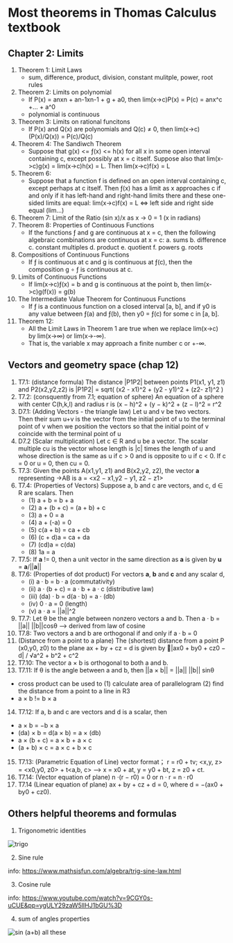 # Most theorems in Thomas Calculus textbook

## Chapter 2: Limits 
1. Theorem 1: Limit Laws
   - sum, difference, product, division, constant mulitple, power, root rules
2. Theorem 2: Limits on polynomial
   - If P(x) = anxn + an-1xn-1 + g + a0, then lim(x->c)P(x) = P(c) = anx^c +... + a^0
   - polynomial is continuous
3. Theorem 3: Limits on rational funcitons
   - If P(x) and Q(x) are polynomials and Q(c) ≠ 0, then lim(x->c)(P(x)/Q(x)) = P(c)/Q(c)
4. Theorem 4: The Sandiwch Theorem
   - Suppose that g(x) <= ƒ(x) <= h(x) for all x in some open interval containing c, except possibly at x = c itself. Suppose also that lim(x->c)g(x) = lim(x->c)h(x) = L. Then lim(x->c)f(x) = L
6. Theorem 6:
   - Suppose that a function f is defined on an open interval containing c, except perhaps at c itself. Then ƒ(x) has a limit as x approaches c if and only if it has left-hand and right-hand limits there and these one-sided limits are equal: lim(x->c)f(x) = L <=> left side and right side equal (lim...)
7. Theorem 7: Limit of the Ratio (sin x)/x as x -> 0 = 1 (x in radians)
8. Theorem 8: Properties of Continuous Functions
   - If the functions ƒ and g are continuous at x = c, then the following algebraic combinations are continuous at x = c:
     a. sums
     b. difference
     c. constant multiples
     d. product
     e. quotient 
     f. powers
     g. roots
9. Compositions of Continuous Functions
    - If ƒ is continuous at c and g is continuous at ƒ(c), then the composition g ∘ ƒ is continuous at c.
10. Limits of Continuous Functions
    - If lim(x->c)ƒ(x) = b and g is continuous at the point b, then lim(x->c)g(f(x)) = g(b)
11. The Intermediate Value Theorem for Continuous Functions
    - If ƒ is a continuous function on a closed interval [a, b], and if y0 is any value between ƒ(a) and ƒ(b), then y0 = ƒ(c) for some c in [a, b].
12. Theorem 12:
    - All the Limit Laws in Theorem 1 are true when we replace lim(x->c) by lim(x->∞) or lim(x->-∞).
    - That is, the variable x may approach a finite number c or +-∞.

## Vectors and geometry space (chap 12)

1. T7.1: (distance formula) The distance |P1P2| between points P1(x1, y1, z1) and P2(x2,y2,z2) is |P1P2| = sqrt( (x2 - x1)^2 + (y2 - y1)^2 + (z2- z1)^2 )
2. T7.2: (consquently from 7.1; equation of sphere) An equation of a sphere with center C(h,k,l) and radius r is (x − h)^2 + (y − k)^2 + (z − l)^2 = r^2
3. D7.1: (Adding Vectors - the triangle law) Let u and v be two vectors. Then their sum u+v is the vector from the initial point of u to the terminal point of v when we position the vectors so that the initial point of v coincide with the terminal point of u
4. D7.2 (Scalar multiplication) Let c ∈ R and u be a vector. The scalar multiple cu is the vector whose length is |c| times the length of u and whose direction is the same as u if c > 0 and is opposite to u if c < 0. If c = 0 or u = 0, then cu = 0.
5. T7.3: Given the points A(x1,y1, z1) and B(x2,y2, z2), the vector **a** representing ->AB is a = <x2 − x1,y2 − y1, z2 − z1>
6. T7.4: (Properties of Vectors) Suppose a, b and c are vectors, and c, d ∈ R are scalars. Then
   - (1) a + b = b + a
   - (2) a + (b + c) = (a + b) + c
   - (3) a + 0 = a
   - (4) a + (-a) = 0
   - (5) c(a + b) = ca + cb
   - (6) (c + d)a = ca + da
   - (7) (cd)a = c(da)
   - (8) 1a = a
7. T7.5: If **a** != 0,  then a unit vector in the same direction as **a** is given by **u** = **a**/||**a**||
8. T7.6: (Properties of dot product) For vectors **a**, **b** and **c** and any scalar d,
   - (i) a · b = b · a (commutativity)
   - (ii) a · (b + c) = a · b + a · c (distributive law)
   - (iii) (da) · b = d(a · b) = a · (db)
   - (iv) 0 · a = 0 (length)
   - (v) a · a = ||a||^2
9. T7.7: Let θ be the angle between nonzero vectors a and b. Then a · b = ||a|| ||b||cosθ --> derived from law of cosine
10. T7.8: Two vectors a and b are orthogonal if and only if a · b = 0
11. (Distance from a point to a plane) The (shortest) distance from a point P (x0,y0, z0) to the plane ax + by + cz = d is given by |ax0 + by0 + cz0 − d| / √a^2 + b^2 + c^2
12. T7.10: The  vector a × b is orthogonal to both a and b.
13. T7.11: If θ is the angle between a and b, then ||a × b|| = ||a|| ||b|| sinθ
   - cross product can be used to (1) calculate area of parallelogram (2) find the distance from a point to a line in R3
   - a × b != b × a
14. T7.12: If a, b and c are vectors and d is a scalar, then
   - a × b = −b × a
   - (da) × b = d(a × b) = a × (db)
   - a × (b + c) = a × b + a × c
   - (a + b) × c = a × c + b × c
15. T7.13: (Parametric Equation of Line) vector format； r = r0 + tv; <x,y, z> = <x0,y0, z0> + t<a,b, c> --> x = x0 + at, y = y0 + bt, z = z0 + ct.
16. T7.14: (Vector equation of plane) n ·(r − r0) = 0 or n · r = n · r0
17. T7.14 (Linear equation of plane) ax + by + cz + d = 0, where d = −(ax0 + by0 + cz0).

## Others helpful theorems and formulas 

1. Trigonometric identities

![trigo](https://www.onlinemathlearning.com/image-files/trigonometric-identities.png)

2. Sine rule

info: https://www.mathsisfun.com/algebra/trig-sine-law.html

3. Cosine rule

info: https://www.youtube.com/watch?v=9CGY0s-uCUE&pp=ygULY29zaW5lIHJ1bGU%3D

4. sum of angles properties

![sin (a+b) all these](https://i.pinimg.com/originals/0f/0b/52/0f0b52735d040a376085b1cf361dd166.jpg)
